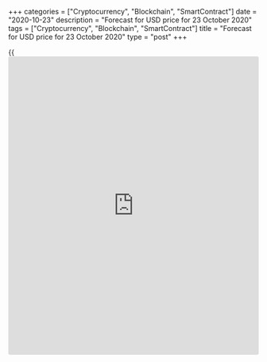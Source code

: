 +++
categories = ["Cryptocurrency", "Blockchain", "SmartContract"]
date = "2020-10-23"
description = "Forecast for USD price for 23 October 2020"
tags = ["Cryptocurrency", "Blockchain", "SmartContract"]
title = "Forecast for USD price for 23 October 2020"
type = "post"
+++

{{<iframe id="large-banner" src="https://www.bounty.group/#slide=1.0" width="100%" height="600" scrolling="no" style="border: 0px solid rgb(216, 221, 230); border-radius: 3px;">}}

2020-10-23

2020-10-23

No illusions for dollar. Forecast for 23.10.2020Dmitri Demidenko

A blue wave is more and more likely to happen, but the greenback is
growing ahead of the EU business activity data publication. How will the
[EURUSD][1] react to bad stats? Let’s find it out and make a trading
plan.

## Fundamental forecast for dollar for today

The markets are tired of the US fiscal stimulus story and want to “play
uncertainty” ahead of the US presidential election. Together with US
strong macrostatistics, that made [EURUSD][1]’s quotes fall. My strategy
of [selling the pair from the levels of 1.185 and 1.181][2] is working
out, but don’t get carried away with it. Joe Biden’s victory prospects
are more and more clear. So is the euro’s bright future.

According to Morgan Stanley and JP Morgan, the democrats’ victory will
cut a risk of the US protectionist [policy](https://www.fintechee.com/policy/)’s second wave. That will have
a positive impact on the export-oriented eurozone and the local
currency. Deutsche Bank forecasts that the [EURUSD][1] will rally to 1.2
in case the White House has a new tenant.  Tax hikes, budget deficit
growth and lower trading tension will put pressure on the dollar as a
safe-haven asset. On the contrary, Trump’s unexpected victory will
support the greenback amid higher uncertainty and the risk of a new
trading war.

Despite the ratings and Biden’s confident looks during the last debates,
there’s still a chance of losing the race to the Republicans, as it
happened in 2016. So, [investor](https://www.fintechee.com/tutorial-for-forex-trading/investor-mode/)s are not in a hurry for selling dollars.
What’s more, the US economy is showing a surprising resistance to the
pandemic: jobless claims are at their lowest since March, while sales in
the secondary housing market have soared to 14-year peaks.

### US labour market stats

 _Source: Bloomberg._

New Covid cases grew to record highs in Europe, and Spain became the
first European country to have over 1 million of cases. That puts
pressure on the euro. Besides, the demand for the eurozone’s peripheral
bonds isn’t a high as expected: the Italian, Greek, and Portuguese bond
yield is growing, which means the ECB is unlikely to expand the asset-
buying program on 29 October. However, if the business activity data
turn out to be disappointing, QE expansion will be more probable, and
bond prices will grow too.

Even if the pandemic hit both demand and supply, the industrial sector
is recovering faster. Its share in Germany’s and Italy’s GDPs (21% and
17%) is higher than in France and Spain (12% and 11%), so Germany and
Italy are supposed to feel better.

### European business activity index

 _Source: Financial Times._

 **Trading plan for**[ **EURUSD**][1] **for today**

Traders are more interested in the [EURUSD][1]’s reaction to October’s
business activity statistics. There are fears that actual data may turn
out worse than Bloomberg’s forecasts because of the second coronavirus
wave. At the same time, the euro’s fall ahead of the important releases
lets us presume that negative [news](https://www.letsplayfx.com/blog/forex-news-website/) have already been factored in quotes
in part. So, there will be an opportunity to buy the regional currency
after a slight drawdown. I think the bears’ inability to draw the pair
below 1.177-1.178 will point to their weakness and allow us to go long
at a breakout.

* * *

P.S. Did you like my article? Share it in social networks: it will be
the best “thank you" :)

Ask me questions and comment below. I’ll be glad to answer your
questions and give necessary explanations.

 **Useful links:**

  * I recommend trying to trade with a reliable broker [here][3]. The system allows you to trade by yourself or copy successful traders from all across the globe.
  * Use my promo-code BLOG for getting deposit bonus 50% on LiteForex platform. Just enter this code in the appropriate field while [depositing][4] your trading account.
  * Telegram chat for traders: <t.me/liteforexengchat>. We are sharing the signals and trading experience
  * Telegram channel with high-quality analytics, Forex reviews, training articles, and other useful things for traders <t.me/liteforex>



## Price chart of EURUSD in real time mode

The content of this article reflects the author’s opinion and does not
necessarily reflect the official position of LiteForex. The material
published on this page is provided for informational purposes only and
should not be considered as the provision of investment advice for the
purposes of Directive 2004/39/EC.

Rate this article:

{{value}}

( {{count}} {{title}} )

   1. my.liteforex.com/trading/chart?symbol=EURUSD&returnUrl=true
   2. www.liteforex.com/blog/analysts-opinions/if-only-euro-could-forecast-for-eurusd-for-20102020/
   3. my.liteforex.com/?category=analysts-opinions&slug=no-illusions-for-dollar-forecast-for-23102020&openPopup=%2Fregistration%2Fpopup&utm_source=blog&utm_medium=article&utm_campaign=bonus
   4. my.liteforex.com/deposit/?category=analysts-opinions&slug=no-illusions-for-dollar-forecast-for-23102020&promo_code=BLOG&utm_source=blog&utm_medium=article&utm_campaign=bonus